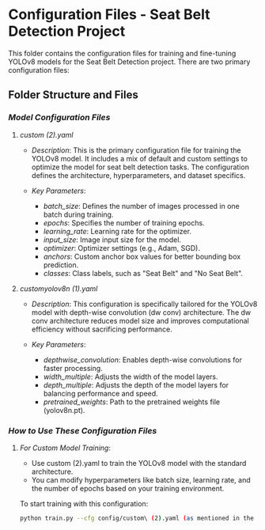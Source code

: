 # Configuration Files - Seat Belt Detection Project

This folder contains the configuration files for training and fine-tuning YOLOv8 models for the Seat Belt Detection project. There are two primary configuration files:

## Folder Structure and Files

### *Model Configuration Files*

1. *custom (2).yaml*  
   - *Description*: This is the primary configuration file for training the YOLOv8 model. It includes a mix of default and custom settings to optimize the model for seat belt detection tasks. The configuration defines the architecture, hyperparameters, and dataset specifics.
   
   - *Key Parameters*:  
     - *batch_size*: Defines the number of images processed in one batch during training.
     - *epochs*: Specifies the number of training epochs.
     - *learning_rate*: Learning rate for the optimizer.
     - *input_size*: Image input size for the model.
     - *optimizer*: Optimizer settings (e.g., Adam, SGD).
     - *anchors*: Custom anchor box values for better bounding box prediction.
     - *classes*: Class labels, such as "Seat Belt" and "No Seat Belt".

2. *customyolov8n (1).yaml*  
   - *Description*: This configuration is specifically tailored for the YOLOv8 model with depth-wise convolution (dw conv) architecture. The dw conv architecture reduces model size and improves computational efficiency without sacrificing performance.
   
   - *Key Parameters*:  
     - *depthwise_convolution*: Enables depth-wise convolutions for faster processing.
     - *width_multiple*: Adjusts the width of the model layers.
     - *depth_multiple*: Adjusts the depth of the model layers for balancing performance and speed.
     - *pretrained_weights*: Path to the pretrained weights file (yolov8n.pt).

### *How to Use These Configuration Files*

1. *For Custom Model Training*:
   - Use custom (2).yaml to train the YOLOv8 model with the standard architecture.  
   - You can modify hyperparameters like batch size, learning rate, and the number of epochs based on your training environment.

   To start training with this configuration:
   ```bash
   python train.py --cfg config/custom\ (2).yaml (as mentioned in the code folder train_yolov8_seatbelt.ipynb)
